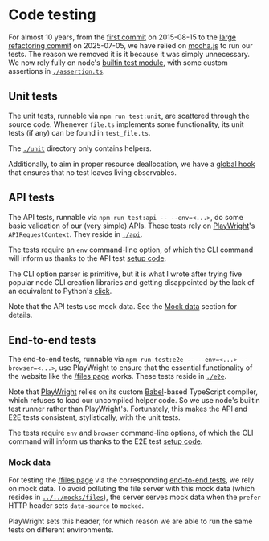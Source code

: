 # Code testing

For almost 10 years, from the [first commit](https://github.com/v--/website/tree/46e9d45caef6c7f6606fa048871a0601509b5f6a) on 2015-08-15 to the [large refactoring commit](https://github.com/v--/website/tree/83183121a130960bf9f0b06c2b9f0f08471b1d09) on 2025-07-05, we have relied on [mocha.js](https://mochajs.org/) to run our tests. The reason we removed it is it because it was simply unnecessary. We now rely fully on node's [builtin test module](https://nodejs.org/api/test.html), with some custom assertions in [`./assertion.ts`](./assertion.ts).

## Unit tests

The unit tests, runnable via `npm run test:unit`, are scattered through the source code. Whenever `file.ts` implements some functionality, its unit tests (if any) can be found in `test_file.ts`.

The [`./unit`](./unit) directory only contains helpers.

Additionally, to aim in proper resource deallocation, we have a [global hook](./unit/setup.ts) that ensures that no test leaves living observables.

## API tests

The API tests, runnable via `npm run test:api -- --env=<...>`, do some basic validation of our (very simple) APIs. These tests rely on [PlayWright](https://playwright.dev/)'s `APIRequestContext`. They reside in [`./api`](./api).

The tests require an `env` command-line option, of which the CLI command will inform us thanks to the API test [setup code](./api/setup.ts).

The CLI option parser is primitive, but it is what I wrote after trying five popular node CLI creation libraries and getting disappointed by the lack of an equivalent to Python's [click](https://click.palletsprojects.com/en/stable/).

Note that the API tests use mock data. See the [Mock data](#mock-data) section for details.

## End-to-end tests

The end-to-end tests, runnable via `npm run test:e2e -- --env=<...> --browser=<...>`, use PlayWright to ensure that the essential functionality of the website like the [/files page](https://ivasilev.net/files) works. These tests reside in [`./e2e`](./e2e).

Note that [PlayWright](https://playwright.dev/) relies on its custom [Babel](https://babeljs.io/)-based TypeScript compiler, which refuses to load our uncompiled helper code. So we use node's builtin test runner rather than PlayWright's. Fortunately, this makes the API and E2E tests consistent, stylistically, with the unit tests.

The tests require `env` and `browser` command-line options, of which the CLI command will inform us thanks to the E2E test [setup code](./e2e/setup.ts).

### Mock data

For testing the [/files page](https://ivasilev.net/files) via the corresponding [end-to-end tests](./e2e/test_files.ts), we rely on mock data. To avoid polluting the file server with this mock data (which resides in [`../../mocks/files`](../../mocks/files)), the server serves mock data when the `prefer` HTTP header sets `data-source` to `mocked`.

PlayWright sets this header, for which reason we are able to run the same tests on different environments.
